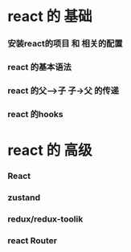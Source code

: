 # react 的 基础

### 安装react的项目 和 相关的配置

### react 的基本语法

### react 的父—>子  子->父 的传递

### react 的hooks

# react 的 高级

### React

### zustand

### redux/redux-toolik

### react Router
